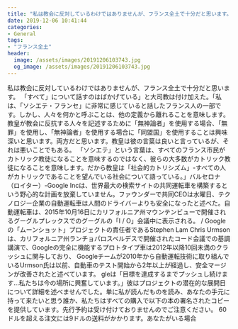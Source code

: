 ```yaml
---
title: "私は教会に反対しているわけではありませんが、フランス全土で十分だと思います。"
date: 2019-12-06 10:41:44
categories:
- General
tags:
- "フランス全土"
header:
  image: /assets/images/20191206103743.jpg
  og_image: /assets/images/20191206103743.jpg
---
```


私は教会に反対しているわけではありませんが、フランス全土で十分だと思います。 「すべて」について話すのはばかげている」と大司教は付け加えた。「私は、「ソシエテ・フランセ」に非常に感じていると話したフランス人の一部です。しかし、人々を何かと呼ぶことは、他の定義から離れることを意味します。教皇が教会に反抗する人々を記述するために「無神論者」を使用する場合、「無罪」を使用し、「無神論者」を使用する場合に「同盟国」を使用することは興味深いと思います。両方だと思います。教皇は彼の言葉は良いと言っているが、それは悪いことでもある。 「ソシエテ」という言葉は、すべてのフランス市民がカトリック教徒になることを意味するのではなく、彼らの大多数がカトリック教徒になることを意味します。だから教皇は「社会的カトリシズム」-すべての人がカトリックであることを望んでいる社会について語っている。」バルセロナ（ロイター）-Google Incは、世界最大の検索サイトの共同運転車を構築するという野心的な計画を放棄していません。ファウンダーで共同CEOは水曜日、テクノロジー企業の自動運転車は人間のドライバーよりも安全になったと述べた。自動運転車は、2015年10月16日にカリフォルニア州マウンテンビューで開催されるグーグルプレックスでのグーグルの「I / O」会議中に表示される。 / Googleの「ムーンショット」プロジェクトの責任者であるStephen Lam Chris Urmsonは、カリフォルニア州ランチョパロスベルデスで開催されたコード会議での基調講演で、Googleの完全に機能するプロトタイプ車は2012年以降10回未満のクラッシュに関与しており、 Googleチームが2010年から自動運転技術に取り組んでいるUrmson氏は以前、自動車のテスト開始から2年以上が経過し、安全マージンが改善されたと述べています。 gleは「目標を達成するまでプッシュし続けます...私たちは今の場所に興奮しています。」彼はプロジェクトの潜在的な展開日について詳細を述べませんでした。単に私が読んだものを読み、あなたの手元に持って来たいと思う誰か、私たちはすべての購入で以下の本の署名されたコピーを提供しています。先行予約は受け付けておりませんのでご注意ください。 60ドルを超える注文には9ドルの送料がかかります。あなたがいる場合
